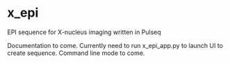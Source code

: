 # x_epi
EPI sequence for X-nucleus imaging written in Pulseq

Documentation to come. Currently need to run x_epi_app.py to launch UI to create sequence. Command line mode to come.


